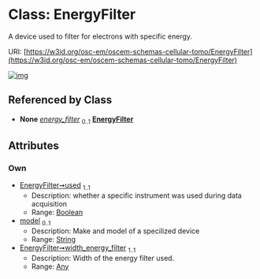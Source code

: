 
# Class: EnergyFilter

A device used to filter for electrons with specific energy.

URI: [https://w3id.org/osc-em/oscem-schemas-cellular-tomo/EnergyFilter](https://w3id.org/osc-em/oscem-schemas-cellular-tomo/EnergyFilter)


[![img](https://yuml.me/diagram/nofunky;dir:TB/class/[Any]<width_energy_filter%201..1-++[EnergyFilter&#124;used:boolean;model:string%20%3F],[Acquisition]++-%20energy_filter%200..1>[EnergyFilter],[Any],[Acquisition])](https://yuml.me/diagram/nofunky;dir:TB/class/[Any]<width_energy_filter%201..1-++[EnergyFilter&#124;used:boolean;model:string%20%3F],[Acquisition]++-%20energy_filter%200..1>[EnergyFilter],[Any],[Acquisition])

## Referenced by Class

 *  **None** *[energy_filter](energy_filter.md)*  <sub>0..1</sub>  **[EnergyFilter](EnergyFilter.md)**

## Attributes


### Own

 * [EnergyFilter➞used](EnergyFilter_used.md)  <sub>1..1</sub>
     * Description: whether a specific instrument was used during data acquisition
     * Range: [Boolean](types/Boolean.md)
 * [model](model.md)  <sub>0..1</sub>
     * Description: Make and model of a specilized device
     * Range: [String](types/String.md)
 * [EnergyFilter➞width_energy_filter](EnergyFilter_width_energy_filter.md)  <sub>1..1</sub>
     * Description: Width of the energy filter used.
     * Range: [Any](Any.md)

